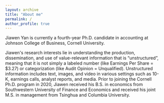 ```yaml
---
layout: archive
title: "About me"
permalink: /
author_profile: true
---
```


Jiawen Yan is currently a fourth-year Ph.D. candidate in accounting at Johnson College of Business, Cornell University. 

Jiawen's research interests lie in understanding the production, dissemination, and use of value-relevant information that is “unstructured”, meaning that it is not simply a labeled number (like Earnings Per Share = $3.27) or categorization (like Audit Opinion = Unqualified). Unstructured information includes text, images, and video in various settings such as 10-K, earnings calls, analyst reports, and media. Prior to joining the Cornell Ph.D. program in 2020, Jiawen received his B.S. in economics from Southwestern University of Finance and Economics and received his joint M.S. in management from Tsinghua and Columbia University.
